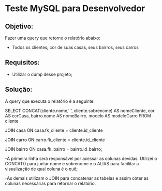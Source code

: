 # Teste MySQL para Desenvolvedor

## Objetivo:
Fazer uma query que retorne o relatório abaixo:
- Todos os clientes, cor de suas casas, seus bairros, seus carros

## Requisitos:
- Utilizar o dump desse projeto;

## Solução:
A query que executa o relatório é a seguinte:

SELECT CONCAT(cliente.nome,' ', cliente.sobrenome) AS nomeCliente, cor AS corCasa, bairro.nome AS nomeBairro, modelo AS modeloCarro FROM cliente

JOIN casa ON casa.fk_cliente = cliente.id_cliente

JOIN carro ON carro.fk_cliente = cliente.id_cliente

JOIN bairro ON casa.fk_bairro = bairro.id_bairro;

-A primeira linha será responsável por acessar as colunas devidas. Utilizei o CONCAT() para juntar nome e sobrenome e o ALIAS para facilitar
a visualização de qual coluna é o quê;

-As demais utilizam o JOIN para concatenar as tabelas e assim obter as colunas necessárias para retornar o relatório.

